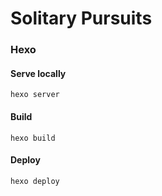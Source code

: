 # Solitary Pursuits


### Hexo 


#### Serve locally

```
hexo server
```

#### Build

```
hexo build
```

#### Deploy

```
hexo deploy
```



